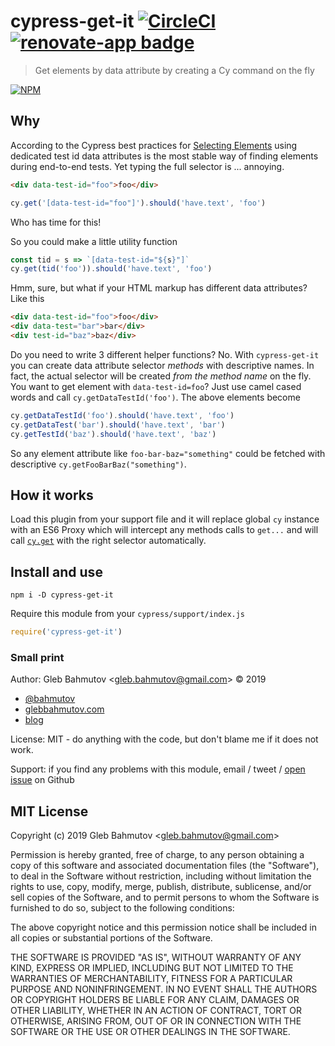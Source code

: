 # cypress-get-it [![CircleCI](https://circleci.com/gh/bahmutov/cypress-get-it.svg?style=svg)](https://circleci.com/gh/bahmutov/cypress-get-it) [![renovate-app badge][renovate-badge]][renovate-app]

> Get elements by data attribute by creating a Cy command on the fly

[![NPM][npm-icon] ][npm-url]

## Why

According to the Cypress best practices for [Selecting Elements](https://on.cypress.io/best-practices#Selecting-Elements) using dedicated test id data attributes is the most stable way of finding elements during end-to-end tests. Yet typing the full selector is ... annoying.

```html
<div data-test-id="foo">foo</div>
```
```js
cy.get('[data-test-id="foo"]').should('have.text', 'foo')
```

Who has time for this!

So you could make a little utility function

```js
const tid = s => `[data-test-id="${s}"]`
cy.get(tid('foo')).should('have.text', 'foo')
```

Hmm, sure, but what if your HTML markup has different data attributes? Like this

```html
<div data-test-id="foo">foo</div>
<div data-test="bar">bar</div>
<div test-id="baz">baz</div>
```

Do you need to write 3 different helper functions? No. With `cypress-get-it` you can create data attribute selector _methods_ with descriptive names. In fact, the actual selector will be created _from the method name_ on the fly. You want to get element with `data-test-id=foo`? Just use camel cased words and call `cy.getDataTestId('foo')`. The above elements become

```js
cy.getDataTestId('foo').should('have.text', 'foo')
cy.getDataTest('bar').should('have.text', 'bar')
cy.getTestId('baz').should('have.text', 'baz')
```

So any element attribute like `foo-bar-baz="something"` could be fetched with descriptive `cy.getFooBarBaz("something")`.

## How it works

Load this plugin from your support file and it will replace global `cy` instance with an ES6 Proxy which will intercept any methods calls to `get...` and will call [`cy.get`](https://on.cypress.io/get) with the right selector automatically.

## Install and use

```shell
npm i -D cypress-get-it
```

Require this module from your `cypress/support/index.js`

```js
require('cypress-get-it')
```

### Small print

Author: Gleb Bahmutov &lt;gleb.bahmutov@gmail.com&gt; &copy; 2019

* [@bahmutov](https://twitter.com/bahmutov)
* [glebbahmutov.com](https://glebbahmutov.com)
* [blog](https://glebbahmutov.com/blog)

License: MIT - do anything with the code, but don't blame me if it does not work.

Support: if you find any problems with this module, email / tweet /
[open issue](https://github.com/bahmutov/cypress-get-it/issues) on Github

## MIT License

Copyright (c) 2019 Gleb Bahmutov &lt;gleb.bahmutov@gmail.com&gt;

Permission is hereby granted, free of charge, to any person
obtaining a copy of this software and associated documentation
files (the "Software"), to deal in the Software without
restriction, including without limitation the rights to use,
copy, modify, merge, publish, distribute, sublicense, and/or sell
copies of the Software, and to permit persons to whom the
Software is furnished to do so, subject to the following
conditions:

The above copyright notice and this permission notice shall be
included in all copies or substantial portions of the Software.

THE SOFTWARE IS PROVIDED "AS IS", WITHOUT WARRANTY OF ANY KIND,
EXPRESS OR IMPLIED, INCLUDING BUT NOT LIMITED TO THE WARRANTIES
OF MERCHANTABILITY, FITNESS FOR A PARTICULAR PURPOSE AND
NONINFRINGEMENT. IN NO EVENT SHALL THE AUTHORS OR COPYRIGHT
HOLDERS BE LIABLE FOR ANY CLAIM, DAMAGES OR OTHER LIABILITY,
WHETHER IN AN ACTION OF CONTRACT, TORT OR OTHERWISE, ARISING
FROM, OUT OF OR IN CONNECTION WITH THE SOFTWARE OR THE USE OR
OTHER DEALINGS IN THE SOFTWARE.

[npm-icon]: https://nodei.co/npm/cypress-skip-and-only-ui.svg?downloads=true
[npm-url]: https://npmjs.org/package/cypress-skip-and-only-ui
[renovate-badge]: https://img.shields.io/badge/renovate-app-blue.svg
[renovate-app]: https://renovateapp.com/
